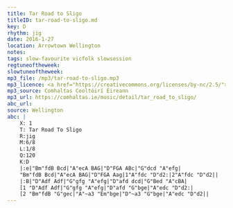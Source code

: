 ```yaml
---
title: Tar Road to Sligo
titleID: tar-road-to-sligo.md
key: D
rhythm: jig
date: 2016-1-27
location: Arrowtown Wellington
notes:
tags: slow-favourite vicfolk slowsession
regtuneoftheweek:
slowtuneoftheweek:
mp3_file: /mp3/tar-road-to-sligo.mp3
mp3_licence: <a href="https://creativecommons.org/licenses/by-nc/2.5/">CC-BY-NC-2.5</a>
mp3_source: Comhaltas Ceoltóirí Éireann
mp3_url: https://comhaltas.ie/music/detail/tar_road_to_sligo/
abc_url: 
source: Wellington
abc: |
    X: 1
    T: Tar Road To Sligo
    R:jig
    M:6/8
    L:1/8
    Q:120
    K:D
    |:e|"Bm"fdB Bcd|"A"ecA BAG|"D"FGA ABc|"G"dcd "A"efg|
    "Bm"fdB Bcd|"A"ecA BAG|"D"FGA Aag|1"A"fdc "D"d2:|2"A"fdc "D"d2||
    |:B|"D"Adf Adf|"G"gfg "A"efg|"D"afd dcd|"G"Bed "A"cBA|
    [1 "D"Adf Adf|"G"gfg "A"efg|"D"afd "G"bge|"A"edc "D"d2:|
    [2 "Bm"fdB "G"gec|"A"~a3 "Em"bge|"D"~a3 "G"bge|"A"edc "D"d2||
---
```

